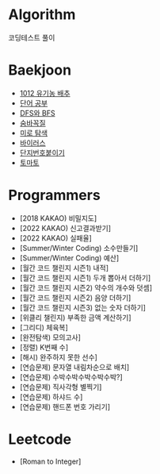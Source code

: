 # Algorithm
코딩테스트 풀이

# Baekjoon
- [1012 유기농 배추](https://github.com/GamGyule/Algorithm/blob/master/Baekjoon/Baekjoon1012.java)
- [단어 공부](https://github.com/GamGyule/Algorithm/blob/master/Baekjoon/Baekjoon1157.java)
- [DFS와 BFS](https://github.com/GamGyule/Algorithm/blob/master/Baekjoon/Baekjoon1260.java)
- [숨바꼭질](https://github.com/GamGyule/Algorithm/blob/master/Baekjoon/Baekjoon1697.java)
- [미로 탐색](https://github.com/GamGyule/Algorithm/blob/master/Baekjoon/Baekjoon2178.java)
- [바이러스](https://github.com/GamGyule/Algorithm/blob/master/Baekjoon/Baekjoon2606.java)
- [단지번호붙이기](https://github.com/GamGyule/Algorithm/blob/master/Baekjoon/Baekjoon2667.java)
- [토마토](https://github.com/GamGyule/Algorithm/blob/master/Baekjoon/Baekjoon7576.java)
# Programmers
- [2018 KAKAO) 비밀지도]
- [2022 KAKAO) 신고결과받기]
- [2022 KAKAO) 실패율]
- [Summer/Winter Coding) 소수만들기]
- [Summer/Winter Coding) 예산]
- [월간 코드 챌린지 시즌1) 내적]
- [월간 코드 챌린지 시즌1) 두개 뽑아서 더하기]
- [월간 코드 챌린지 시즌2) 약수의 개수와 덧셈]
- [월간 코드 챌린지 시즌2) 음양 더하기]
- [월간 코드 챌린지 시즌3) 없는 숫자 더하기]
- [위클리 챌린지) 부족한 금액 계산하기]
- [그리디) 체육복]
- [완전탐색) 모의고사]
- [정렬) K번째 수]
- [해시) 완주하지 못한 선수]
- [연습문제) 문자열 내림차순으로 배치]
- [연습문제) 수박수박수박수박수박?]
- [연습문제) 직사각형 별찍기]
- [연습문제) 하샤드 수]
- [연습문제) 핸드폰 번호 가리기]
# Leetcode
- [Roman to Integer]
